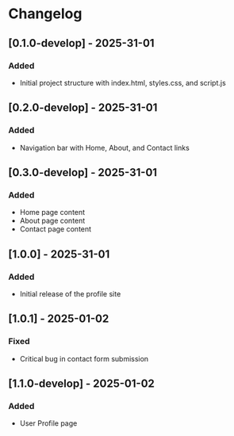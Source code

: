 # Changelog

## [0.1.0-develop] - 2025-31-01
### Added
- Initial project structure with index.html, styles.css, and script.js

## [0.2.0-develop] - 2025-31-01
### Added
- Navigation bar with Home, About, and Contact links

## [0.3.0-develop] - 2025-31-01
### Added
- Home page content
- About page content
- Contact page content

## [1.0.0] - 2025-31-01
### Added
- Initial release of the profile site

## [1.0.1] - 2025-01-02
### Fixed
- Critical bug in contact form submission

## [1.1.0-develop] - 2025-01-02
### Added
- User Profile page